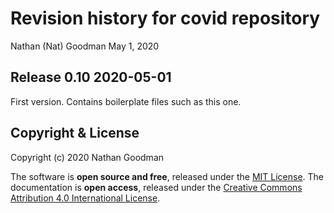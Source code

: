 Revision history for covid repository
================
Nathan (Nat) Goodman
May 1, 2020

<!-- NEWS.md is generated from NEWS.Rmd. Please edit that file -->
Release 0.10 2020-05-01
-----------------------

First version. Contains boilerplate files such as this one.

Copyright & License
-------------------

Copyright (c) 2020 Nathan Goodman

The software is **open source and free**, released under the [MIT License](https://opensource.org/licenses/MIT). The documentation is **open access**, released under the [Creative Commons Attribution 4.0 International License](https://creativecommons.org/licenses/by/4.0).
